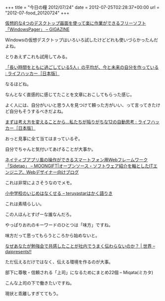 +++
title = "今日の糧 2012/07/24"
date = 2012-07-25T02:28:37+00:00
url = "2012-07-food_20120724"
+++

<section> 

<div>
  <a href="http://gigazine.net/news/20120722-windowspager/">仮想的な4つのデスクトップ画面を使って楽に作業ができるフリーソフト「WindowsPager」 &#8211; GIGAZINE</a>
</div>

Windowsの仮想デスクトップはいろいろ試したけどどれも使いづらかったんだよね。
  
とりあえずこれも試用してみる。 </section> <section> 

<div>
  <a href="http://www.lifehacker.jp/2012/07/120723success.html">「長い時間をともに過ごしている5人」の平均が、今と未来の自分を作っている : ライフハッカー［日本版］</a>
</div>

なるほどね。
  
なんとなく直感的に感じてたことを文章におこしてもらった感じ。
  
よく人には、自分がいいと思う人を見つけて頼った方がいい、って言ってきたけど自分もそうするべきだよね。 </section> <section> 

<div>
  <a href="http://www.lifehacker.jp/2012/07/120720automaticthoughts.html">まずは考え方を変えることから&#8230;私たちが陥りがちな12の自動思考 : ライフハッカー［日本版］</a>
</div>

おっと見事に全て当てはまっているぞ。
  
自分でちゃんと気付いてあげることが大事か。 </section> <section> 

<div>
  <a href="http://www.moongift.jp/2012/07/20120721-2/">ネイティブアプリ風の操作ができるスマートフォン用Webフレームワーク「Sidetap」 &#8211; MOONGIFT|オープンソース・ソフトウェア紹介を軸としたITエンジニア、Webデザイナー向けブログ</a>
</div>

これは非常によさそうなのでメモ。 </section> <section> 

<div>
  <a href="http://d.hatena.ne.jp/teruyastar/20120721/1342960161">小中学校のいじめはなくせる &#8211; teruyastarはかく語りき</a>
</div>

これは素晴らしい。
  
この人ほんとすげーな誰なんだろ。
  
やっぱりおれのキーワードのひとつは「味方」ですね。
  
味方だって思ってもらうところから始めないと。 </section> <section> 

<div>
  <a href="http://daipresents.com/2012/%E3%81%AA%E3%81%9C%E3%81%82%E3%81%AA%E3%81%9F%E3%81%8C%E5%8B%89%E5%BC%B7%E4%BC%9A%E3%81%A7%E5%85%B1%E6%84%9F%E3%81%97%E3%81%9F%E3%81%93%E3%81%A8%E3%81%8C%E7%A4%BE%E5%86%85%E3%81%A7%E3%81%86%E3%81%BE/">なぜあなたが勉強会で共感したことが社内でうまく伝わらないのか？ | 世界 &#8211; daipresents!!</a>
</div>

ただ伝えるだけではなく、伝える環境を作るのが大事。 </section> <section> 

<div>
  部下に尊敬・信頼される「上司」になるためにまとめ22個 &#8211; Miqata(ミカタ)
</div>

こんな上司の下で働きたいですね。
  
現状と乖離しすぎててもう。 </section>
